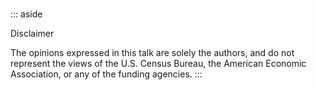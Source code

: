 # 

::: aside

Disclaimer

The opinions expressed in this talk are solely the authors, and do not represent the views of the U.S. Census Bureau,  the American Economic Association, or any of the funding agencies. 
::: 